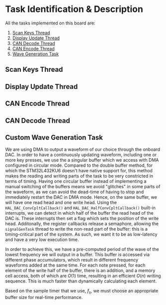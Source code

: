 # Task Identification & Description

All the tasks implemented on this board are:

1. [Scan Keys Thread](#scan-keys-thread)
2. [Display Update Thread](#display-update-thread)
3. [CAN Decode Thread](#can-decode-thread)
4. [CAN Encode Thread](#can-encode-thread)
5. [Wave Generation Task](#custom-wave-generation-task)

## Scan Keys Thread

## Display Update Thread

## CAN Encode Thread

## CAN Decode Thread

## Custom Wave Generation Task

We are using DMA to output a waveform of our choice through the onboard DAC. In order to have a continuously updating waveform, including one or more key presses, we use the a singular buffer which we access with DMA configured in circular mode. Compared to the double buffer method, for which the STM32L432KU6 doesn't have native support for, this method makes the reading and writing parts of the task to be very constricted in terms of timing.
Having one circular buffer instead of implementing a manual switching of the buffers means we avoid "glitches" in some parts of the waveform, as we can avoid the dead-time of having to stop and immediately restart the DAC in DMA mode.
Hence, on the same buffer, we will have one read head and one write head.
Using the ```HAL_DAC_ConvCpltCallback()``` and ```HAL_DAC_HalfConvCpltCallback()``` built-in interrupts, we can detect in which half of the buffer the read head of the DAC is.
These interrupts then set a flag which sets the position of the write head.
Additonally, the register callbacks release a semaphore, allowing the ```signalGenTask``` thread to write the non-read part of the buffer: this is a timing-critical part of the system. As such, we want it to be as low-latency and have a very low execution time.
<!-- Idk if to include initial attempts of dynamic buffer writing -->
In order to achieve this, we have a pre-computed period of the wave of the lowest frequency we will output in a buffer. This buffer is accessed via different phase accumulators, which result in different frequency waveforms added at the same time.
For each note pressed, for each element of the write half of the buffer, there is an addition, and a memory cell access, both of which are $O(1)$ time, resulting in an efficient $O(n)$ writing sequence. This is much faster than dynamically calculating each element. <!-- see about calling O(n) efficient lmao -->

Based on the sample timer that we use, $f_s$, we must choose an appropriate buffer size for real-time performance.
